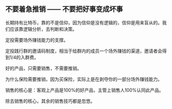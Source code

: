 ## 不要着急推销 —— 不要把好事变成坏事

长期持有比特币，靠的不是信仰，因为信仰是没有逻辑的，信仰是用来盲从的。我们应该靠逻辑分析，去判断和决策。

定投需要场外赚钱能力的支撑。

定投践行群的邀请码制度，相当于给群内的成员一个场外赚钱的渠道，邀请者会得到1/4的入群费。

好的产品，只需要销售，不需要推销。

为什么保险需要推销，因为买保险，实际上是在剥夺你的一部分场外赚钱能力。

销售的核心是：客观上产品是100%的好产品，主管上销售人100%认同此产品。

除去销售的核心，其余的销售技巧都是忽悠。